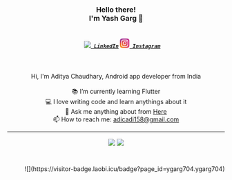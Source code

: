 <h3 align="center">Hello there! <br> I'm Yash Garg 👋</h3>
<h5 align="center">
  <code>
    <a href="https://www.linkedin.com/in/ygarg704/" title="LinkedIn Profile"><img width="22" src="![image](https://user-images.githubusercontent.com/52577659/124589832-0cf8b600-de78-11eb-8c0c-22ac5aec8318.png)"> LinkedIn</a></code>
  <code><a href="https://www.instagram.com/_adicadi_/" title="Instagram Profile"><img width="22" src="https://github.com/adicadi/adicadi/blob/master/Instagram.svg"> Instagram</a></code>
</h5>
<br>
<p align="center">
  Hi, I'm Aditya Chaudhary, Android app developer from India
  <br>
  <br>
  📚 I’m currently learning Flutter
  <br>
  💻 I love writing code and learn anythings about it
  <br>
  💬 Ask me anything about from <a href="https://github.com/adicadi/adicadi/issues" title="Issues">Here</a>
  <br>
  📫 How to reach me: <a href="mailto: adicadi158@gmail.com">adicadi158@gmail.com</a>
  
</p>

<hr>

<p align=center>
    <img height=160 align="center" src="https://github-readme-stats.vercel.app/api?username=ygarg704&show_icons=true&theme=react">
    <img height=160 align="center" src="https://github-readme-stats.vercel.app/api/top-langs/?username=ygarg704&hide=css,Jupyter Notebook&layout=compact&theme=react">
</p>
<br>
<p align="right">![](https://visitor-badge.laobi.icu/badge?page_id=ygarg704.ygarg704)<br>
